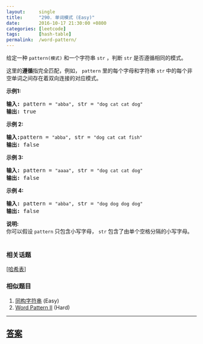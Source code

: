 ```yaml
---
layout:     single
title:      "290. 单词模式 (Easy)"
date:       2016-10-17 21:30:00 +0800
categories: [leetcode]
tags:       [hash-table]
permalink:  /word-pattern/
---
```


<p>给定一种 <code>pattern(模式)</code>&nbsp;和一个字符串&nbsp;<code>str</code>&nbsp;，判断 <code>str</code> 是否遵循相同的模式。</p>

<p>这里的<strong>遵循</strong>指完全匹配，例如，&nbsp;<code>pattern</code>&nbsp;里的每个字母和字符串&nbsp;<code>str</code><strong>&nbsp;</strong>中的每个非空单词之间存在着双向连接的对应模式。</p>

<p><strong>示例1:</strong></p>

<pre><strong>输入:</strong> pattern = <code>&quot;abba&quot;</code>, str = <code>&quot;dog cat cat dog&quot;</code>
<strong>输出:</strong> true</pre>

<p><strong>示例 2:</strong></p>

<pre><strong>输入:</strong>pattern = <code>&quot;abba&quot;</code>, str = <code>&quot;dog cat cat fish&quot;</code>
<strong>输出:</strong> false</pre>

<p><strong>示例 3:</strong></p>

<pre><strong>输入:</strong> pattern = <code>&quot;aaaa&quot;</code>, str = <code>&quot;dog cat cat dog&quot;</code>
<strong>输出:</strong> false</pre>

<p><strong>示例&nbsp;4:</strong></p>

<pre><strong>输入:</strong> pattern = <code>&quot;abba&quot;</code>, str = <code>&quot;dog dog dog dog&quot;</code>
<strong>输出:</strong> false</pre>

<p><strong>说明:</strong><br>
你可以假设&nbsp;<code>pattern</code>&nbsp;只包含小写字母，&nbsp;<code>str</code>&nbsp;包含了由单个空格分隔的小写字母。&nbsp; &nbsp;&nbsp;</p>

### 相关话题
  [[哈希表](https://github.com/openset/leetcode/tree/master/tag/hash-table/README.md)]

### 相似题目
  1. [同构字符串](/isomorphic-strings) (Easy)
  1. [Word Pattern II](/word-pattern-ii) (Hard)

---

## [答案](https://github.com/openset/leetcode/tree/master/problems/word-pattern)
